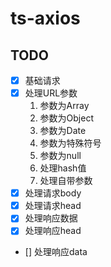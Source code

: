 # ts-axios

## TODO

- [x] 基础请求
- [x] 处理URL参数
  1. 参数为Array
  2. 参数为Object
  3. 参数为Date
  4. 参数为特殊符号
  5. 参数为null
  6. 处理hash值
  7. 处理自带参数
- [x] 处理请求body
- [x] 处理请求head
- [x] 处理响应数据
- [x] 处理响应head
- [] 处理响应data
